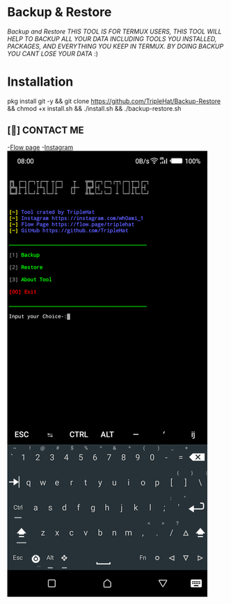 # Backup & Restore
*Backup and Restore THIS TOOL IS FOR TERMUX USERS, THIS TOOL WILL HELP TO BACKUP ALL YOUR DATA INCLUDING TOOLS YOU INSTALLED, PACKAGES, AND EVERYTHING YOU KEEP IN TERMUX. BY DOING BACKUP YOU CANT LOSE YOUR DATA* :)
# Installation
pkg install git -y && git clone https://github.com/TripleHat/Backup-Restore && chmod +x install.sh && ./install.sh && ./backup-restore.sh

## [📱] CONTACT ME

-[Flow page](https://flaw.page/triplehat)
-[Instagram](https://instagram.com/wh0ami_1)
<img src="Screenshot_20201205-151514.png"></img>
